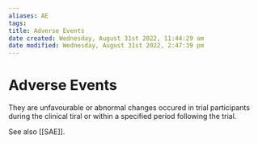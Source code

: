 ```yaml
---
aliases: AE
tags: 
title: Adverse Events
date created: Wednesday, August 31st 2022, 11:44:29 am
date modified: Wednesday, August 31st 2022, 2:47:39 pm
---
```

# Adverse Events

They are unfavourable or abnormal changes occured in trial participants during the clinical tiral or within a specified period following the trial.

See also [[SAE]].
